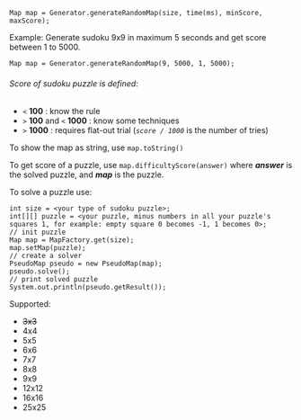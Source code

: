     
    Map map = Generator.generateRandomMap(size, time(ms), minScore, maxScore);
Example: Generate sudoku 9x9 in maximum 5 seconds and get score between 1 to 5000.

    Map map = Generator.generateRandomMap(9, 5000, 1, 5000);
    
###### Score of sudoku puzzle is defined:
+ `<` **100** : know the rule
+ `>` **100** and `<` **1000** : know some techniques
+  `>` **1000** : requires flat-out trial (_`score / 1000`_ is the number of tries)

To show the map as string, use `map.toString()`

To get score of a puzzle, use `map.difficultyScore(answer)` where **_answer_** is the solved puzzle, and **_map_** is the puzzle.

To solve a puzzle use:

    int size = <your type of sudoku puzzle>;
    int[][] puzzle = <your puzzle, minus numbers in all your puzzle's squares 1, for example: empty square 0 becomes -1, 1 becomes 0>;
    // init puzzle
    Map map = MapFactory.get(size);
    map.setMap(puzzle);
    // create a solver
    PseudoMap pseudo = new PseudoMap(map);
    pseudo.solve();
    // print solved puzzle
    System.out.println(pseudo.getResult());
    

Supported:
- ~~3x3~~
- 4x4
- 5x5
- 6x6
- 7x7
- 8x8
- 9x9
- 12x12
- 16x16
- 25x25